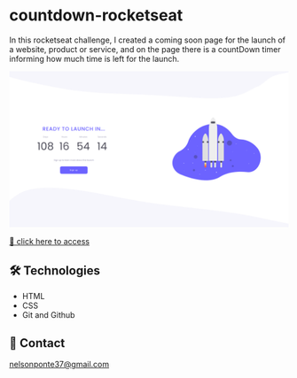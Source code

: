 # countdown-rocketseat

In this rocketseat challenge, I created a coming soon page for the launch of a website, product or service, and on the page there is a countDown timer informing how much time is left for the launch.

![preview](./assets/images/preview.png)

[🔗 click here to access](https://neisonp.github.io/countdown-rocketseat/)

## 🛠️ Technologies

- HTML
- CSS
- Git and Github

## 📨 Contact

nelsonponte37@gmail.com
